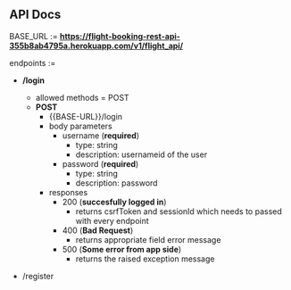 ## API Docs

BASE_URL := **https://flight-booking-rest-api-355b8ab4795a.herokuapp.com/v1/flight_api/**

endpoints := 
* **/login**
    - allowed methods = POST

    * **POST**
        - {{BASE-URL}}/login
        - body parameters 
            * username (**required**) 
                - type: string
                - description: usernameid of the user
            * password (**required**)
                - type: string
                - description: password 
        - responses
            * 200 (**succesfully logged in**)
                - returns csrfToken and sessionId which needs to passed with every endpoint
            * 400 (**Bad Request**)
                - returns appropriate field error message 
            * 500 (**Some error from app side**)
                - returns the raised exception message

* /register 